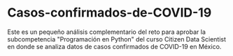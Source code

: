 # Casos-confirmados-de-COVID-19
Este es un pequeño análisis complementario del reto para aprobar la subcompetencia "Programación en Python" del curso Citizen Data Scientist en donde se analiza datos de casos confirmados de COVID-19 en México.
